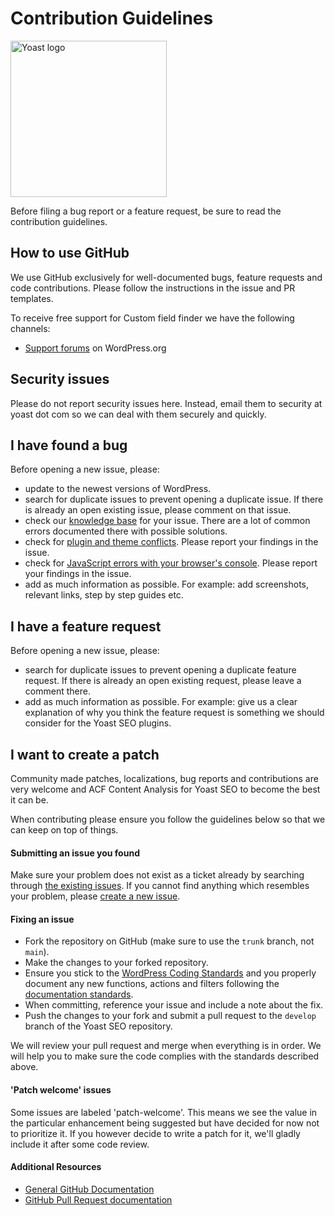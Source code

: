 # Contribution Guidelines
<img src="https://yoast-mercury.s3.amazonaws.com/uploads/2013/02/Yoast_Logo_Large_RGB.png" alt="Yoast logo" width="250px" />

Before filing a bug report or a feature request, be sure to read the contribution guidelines.

## How to use GitHub
We use GitHub exclusively for well-documented bugs, feature requests and code contributions.
Please follow the instructions in the issue and PR templates. 

To receive free support for Custom field finder we have the following channels:
* [Support forums](https://wordpress.org/support/plugin/custom-field-finder/) on WordPress.org

## Security issues
Please do not report security issues here. Instead, email them to security at yoast dot com so we can deal with them securely and quickly.

## I have found a bug
Before opening a new issue, please:
* update to the newest versions of WordPress.
* search for duplicate issues to prevent opening a duplicate issue. If there is already an open existing issue, please comment on that issue.
* check our [knowledge base](http://kb.yoast.com) for your issue. There are a lot of common errors documented there with possible solutions.
* check for [plugin and theme conflicts](https://kb.yoast.com/kb/how-to-check-for-plugin-conflicts/). Please report your findings in the issue.
* check for [JavaScript errors with your browser's console](https://kb.yoast.com/kb/how-to-find-javascript-errors-with-your-browsers-console/). Please report your findings in the issue.
* add as much information as possible. For example: add screenshots, relevant links, step by step guides etc.

## I have a feature request
Before opening a new issue, please:
* search for duplicate issues to prevent opening a duplicate feature request. If there is already an open existing request, please leave a comment there.
* add as much information as possible. For example: give us a clear explanation of why you think the feature request is something we should consider for the Yoast SEO plugins.

## I want to create a patch
Community made patches, localizations, bug reports and contributions are very welcome and ACF Content Analysis for Yoast SEO to become the best it can be.

When contributing please ensure you follow the guidelines below so that we can keep on top of things.

#### Submitting an issue you found
Make sure your problem does not exist as a ticket already by searching through [the existing issues](https://github.com/Yoast/custom-field-finder/issues). If you cannot find anything which resembles your problem, please [create a new issue](https://github.com/Yoast/custom-field-finder/issues/new).

#### Fixing an issue
* Fork the repository on GitHub (make sure to use the `trunk` branch, not `main`).
* Make the changes to your forked repository.
* Ensure you stick to the [WordPress Coding Standards](http://make.wordpress.org/core/handbook/coding-standards/) and you properly document any new functions, actions and filters following the [documentation standards](http://make.wordpress.org/core/handbook/inline-documentation-standards/php-documentation-standards/).
* When committing, reference your issue and include a note about the fix.
* Push the changes to your fork and submit a pull request to the `develop` branch of the Yoast SEO repository.

We will review your pull request and merge when everything is in order. We will help you to make sure the code complies with the standards described above.

#### 'Patch welcome' issues
Some issues are labeled 'patch-welcome'. This means we see the value in the particular enhancement being suggested but have decided for now not to prioritize it. If you however decide to write a patch for it, we'll gladly include it after some code review.

#### Additional Resources
* [General GitHub Documentation](http://help.github.com/)
* [GitHub Pull Request documentation](http://help.github.com/send-pull-requests/)
